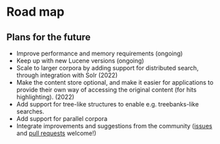 # Road map

## Plans for the future

- Improve performance and memory requirements (ongoing)
- Keep up with new Lucene versions (ongoing)
- Scale to larger corpora by adding support for distributed search,
  through integration with Solr (2022)
- Make the content store optional, and make it easier for applications 
  to provide their own way of accessing the original content (for hits 
  highlighting). (2022)
- Add support for tree-like structures to enable e.g. treebanks-like searches.
- Add support for parallel corpora
- Integrate improvements and suggestions from the community ([issues](https://github.com/INL/BlackLab/issues) and [pull requests](https://github.com/INL/BlackLab/pulls) welcome!)
